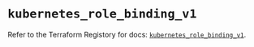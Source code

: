 # `kubernetes_role_binding_v1`

Refer to the Terraform Registory for docs: [`kubernetes_role_binding_v1`](https://registry.terraform.io/providers/hashicorp/kubernetes/2.21.1/docs/resources/role_binding_v1).
